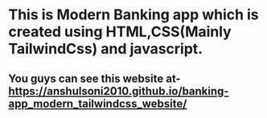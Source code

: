 # This is Modern Banking app which is created using HTML,CSS(Mainly TailwindCss) and javascript.

## You guys can see this website at- https://anshulsoni2010.github.io/banking-app_modern_tailwindcss_website/ 
